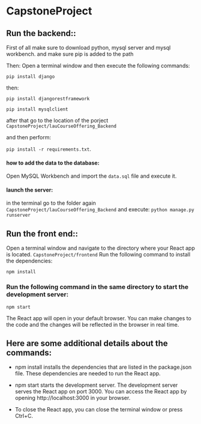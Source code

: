 # CapstoneProject

## Run the backend::
First of all make sure to download python, mysql server and mysql workbench. 
and make sure pip is added to the path

Then: 
Open a terminal window and then execute the following commands:

`pip install django`

then:  

`pip install djangorestframework`

`pip install mysqlclient`

after that go to the location of the porject `CapstoneProject/lauCourseOffering_Backend`

and then perform: 

`pip install -r requirements.txt`. 

#### how to add the data to the database: 

Open MySQL Workbench and import the `data.sql` file and execute it. 

#### launch the server: 

in the terminal go to the folder again `CapstoneProject/lauCourseOffering_Backend`
and execute: 
`python manage.py runserver`

## Run the front end::
Open a terminal window and navigate to the directory where your React app is located. `CapstoneProject/frontend`
Run the following command to install the dependencies:


`npm install`

### Run the following command in the same directory to start the development server:
`npm start`

The React app will open in your default browser. You can make changes to the code and the changes will be reflected in the browser in real time.


## Here are some additional details about the commands:


- npm install installs the dependencies that are listed in the package.json file. These dependencies are needed to run the React app.


- npm start starts the development server. The development server serves the React app on port 3000. You can access the React app by opening http://localhost:3000 in your browser.

- To close the React app, you can close the terminal window or press Ctrl+C.







